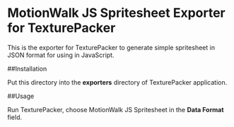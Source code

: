 MotionWalk JS Spritesheet Exporter for TexturePacker
==========

This is the exporter for TexturePacker to generate simple spritesheet in JSON format for using in JavaScript.

##Installation

Put this directory into the **exporters** directory of TexturePacker application.

##Usage

Run TexturePacker, choose MotionWalk JS Spritesheet in the **Data Format** field.
